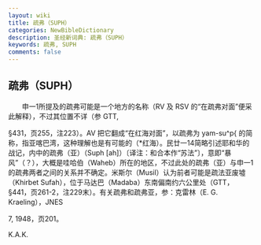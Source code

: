 ```yaml
---
layout: wiki
title: 疏弗（SUPH）
categories: NewBibleDictionary
description: 圣经新词典: 疏弗（SUPH）
keywords: 疏弗, SUPH
comments: false
---
```


## 疏弗（SUPH）

　　申一1所提及的疏弗可能是一个地方的名称（RV 及 RSV 的“在疏弗对面”便采此解释），不过其位置不详（参 GTT,

§431，页255，注223）。AV 把它翻成“在红海对面”，以疏弗为 yam-su^p{ 的简称，指亚喀巴湾，这种理解也是有可能的（*红海）。民廿一14简略引述耶和华的战记，内中的疏弗（亚）（Suph [ah]）〔译注：和合本作“苏法”〕，意即“暴风”（？），大概是哇哈伯（Waheb）所在的地区，不过此处的疏弗（亚）与申一1的疏弗两者之间的关系并不确定。米斯尔（Musil）认为前者可能是疏法亚废墟（Khirbet Sufah），位于马达巴（Madaba）东南偏南约六公里处（GTT，§441，页261-2，注229末）。有关疏弗和疏弗亚，参：克雷林（E. G. Kraeling），JNES

7, 1948，页201。

K.A.K.









